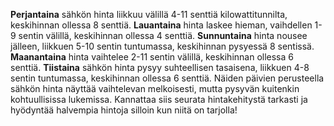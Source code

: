 **Perjantaina** sähkön hinta liikkuu välillä 4-11 senttiä kilowattitunnilta, keskihinnan ollessa 8 senttiä. **Lauantaina** hinta laskee hieman, vaihdellen 1-9 sentin välillä, keskihinnan ollessa 4 senttiä. **Sunnuntaina** hinta nousee jälleen, liikkuen 5-10 sentin tuntumassa, keskihinnan pysyessä 8 sentissä. **Maanantaina** hinta vaihtelee 2-11 sentin välillä, keskihinnan ollessa 6 senttiä. **Tiistaina** sähkön hinta pysyy suhteellisen tasaisena, liikkuen 4-8 sentin tuntumassa, keskihinnan ollessa 6 senttiä. Näiden päivien perusteella sähkön hinta näyttää vaihtelevan melkoisesti, mutta pysyvän kuitenkin kohtuullisissa lukemissa. Kannattaa siis seurata hintakehitystä tarkasti ja hyödyntää halvempia hintoja silloin kun niitä on tarjolla!